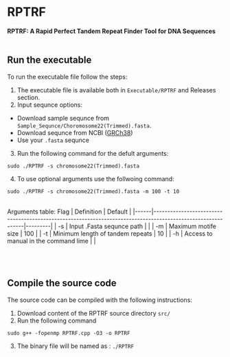 # RPTRF
**RPTRF: A Rapid Perfect Tandem Repeat Finder Tool for DNA Sequences**
<br><br>
## Run the executable
To run the executable file follow the steps:

1. The executable file is available both in `Executable/RPTRF` and Releases section. 
2. Input sequnce options: 
* Download sample sequnce from `Sample_Sequnce/Choromosome22(Trimmed).fasta`.
* Download sequnce from NCBI ([GRCh38](https://www.ncbi.nlm.nih.gov/assembly/GCF_000001405.26/))
* Use your `.fasta` sequnce 
3. Run the following command for the defult arguments:
```
sudo ./RPTRF -s chromosome22(Trimmed).fasta
```
4. To use optional arguments use the follwoing command:

```
sudo ./RPTRF -s chromosome22(Trimmed).fasta -m 100 -t 10
```

<br>
Arguments table:
 Flag | Definition                                                                                                  | Default |
|------|-------------------------------------------------------------------------------------------------------------|---------|
|  -s  | Input .Fasta sequnce path                                                                            |        |
|  -m  | Maximum motife size    	                                                                             |    100 |
|  -t  | Minimum length of tandem repeats  	                                                                  |   10   |
|  -h  | Access to manual in the command lime	                                                                |       |


<br><br>
## Compile the source code

The source code can be compiled with the following instructions:

1. Download content of the RPTRF source directory `src/`
2. Run the following command
```
sudo g++ -fopenmp RPTRF.cpp -O3 -o RPTRF
```
3. The binary file will be named as : `./RPTRF` 

<br><br><br><br>

